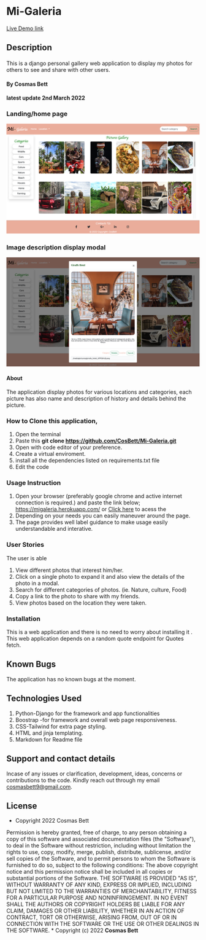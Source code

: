 # Mi-Galeria

<a href="https://migaleria.herokuapp.com/" > Live Demo link</a> 

## Description
#### 
This is a django personal gallery web application to display my photos for others to see and share with other users. 

#### By **Cosmas Bett**
#### latest update **2nd March 2022**


### Landing/home page
![Homepage](/static/images/homepage.png)

### Image description display modal
![Homepage](/static/images/image_display_modal.png)

#### About
The application display photos for various locations and categories, each picture has also name and description of history and details behind the picture.

### How to Clone this application,
 1. Open the terminal
 2. Paste this <strong> git clone https://github.com/CosBett/Mi-Galeria.git </strong>
3. Open with code editor of your preference.
4. Create a virtual enviroment.
5. install all the dependencies listed on requirements.txt file 
6. Edit the code 

### Usage Instruction
1. Open your browser (preferably google chrome and active internet connection is required.) and paste the link below;
https://migaleria.herokuapp.com/ or <a href="https://migaleria.herokuapp.com/" > Click here</a> to acess the 
2. Depending on your needs you can easily maneuver around the page.
3. The page provides well label guidance to make usage easily understandable and interative.

  ### User Stories
 The user is able
 1.  View different photos that interest him/her.
 2.  Click on a single photo to expand it and also view the details of the photo in a modal.
 3. Search for different categories of photos. (ie. Nature, culture, Food)
4. Copy a link to the photo to share with my friends.
5. View photos based on the location they were taken.

### Installation
This is a web application and there is no need to worry about installing it . This web application depends on a random quote endpoint for Quotes fetch.

## Known Bugs
The application has no known bugs at the moment. 

## Technologies Used
1. Python-Django for the framework and app functionalities
2. Boostrap -for framework and overall web page responsiveness.
3. CSS-Tailwind for extra page styling. 
4. HTML and jinja templating.
5. Markdown for Readme file

## Support and contact details

Incase of any issues or clarification, development, ideas, concerns or contributions to the code.  Kindly reach out through my email cosmasbett9@gmail.com.
## License

* Copyright 2022 Cosmas Bett

Permission is hereby granted, free of charge, to any person obtaining a copy of this software and associated documentation files (the "Software"), to deal in the Software without restriction, including without limitation the rights to use, copy, modify, merge, publish, distribute, sublicense, and/or sell copies of the Software, and to permit persons to whom the Software is furnished to do so, subject to the following conditions:
The above copyright notice and this permission notice shall be included in all copies or substantial portions of the Software.
THE SOFTWARE IS PROVIDED "AS IS", WITHOUT WARRANTY OF ANY KIND, EXPRESS OR IMPLIED, INCLUDING BUT NOT LIMITED TO THE WARRANTIES OF MERCHANTABILITY, FITNESS FOR A PARTICULAR PURPOSE AND NONINFRINGEMENT. IN NO EVENT SHALL THE AUTHORS OR COPYRIGHT HOLDERS BE LIABLE FOR ANY CLAIM, DAMAGES OR OTHER LIABILITY, WHETHER IN AN ACTION OF CONTRACT, TORT OR OTHERWISE, ARISING FROM, OUT OF OR IN CONNECTION WITH THE SOFTWARE OR THE USE OR OTHER DEALINGS IN THE SOFTWARE.
*
Copyright (c) 2022 **Cosmas Bett**
  